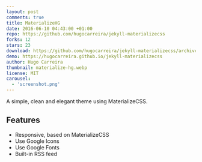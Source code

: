 ```yaml
---
layout: post
comments: true
title: MaterializeHG
date: 2016-06-10 04:43:00 +01:00
repo: https://github.com/hugocarreira/jekyll-materializecss
forks: 12
stars: 23
download: https://github.com/hugocarreira/jekyll-materializecss/archive/master.zip
demo: https://hugocarreira.github.io/jekyll-materializecss
author: Hugo Carreira
thumbnail: materialize-hg.webp
license: MIT
carousel:
  - 'screenshot.png'
---
```


A simple, clean and elegant theme using MaterializeCSS.

## Features

* Responsive, based on MaterializeCSS
* Use Google Icons
* Use Google Fonts
* Built-in RSS feed
